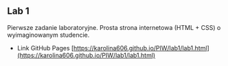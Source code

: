 ## Lab 1
Pierwsze zadanie laboratoryjne. Prosta strona internetowa (HTML + CSS) o wyimaginowanym studencie.

* Link GitHub Pages [https://karolina606.github.io/PIW/lab1/lab1.html](https://karolina606.github.io/PIW/lab1/lab1.html)
